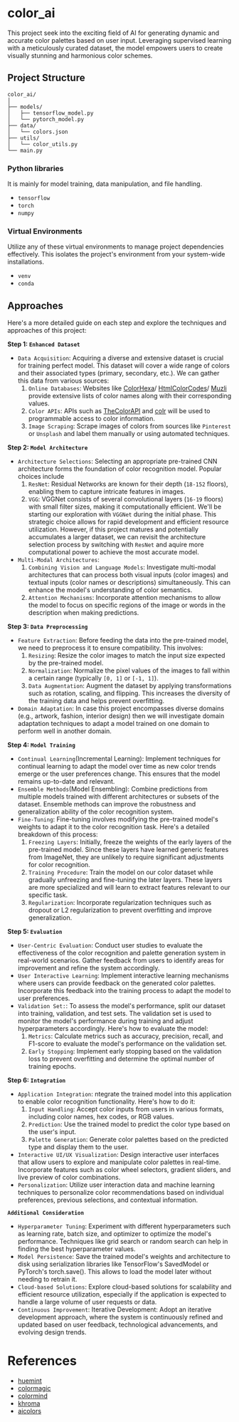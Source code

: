 # color_ai
This project seek into the exciting field of AI for generating dynamic and accurate color palettes based on user input. Leveraging supervised learning with a meticulously curated dataset, the model empowers users to create visually stunning and harmonious color schemes.

## Project Structure
```
color_ai/
│
├── models/
│   ├── tensorflow_model.py
│   └── pytorch_model.py
├── data/
│   └── colors.json
├── utils/
│   └── color_utils.py
└── main.py
```

### Python libraries
It is mainly for model training, data manipulation, and file handling.
- `tensorflow`
- `torch`
- `numpy`

### Virtual Environments
Utilize any of these virtual environments to manage project dependencies effectively. This isolates the project's environment from your system-wide installations.
- `venv`
- `conda`

## Approaches

 Here's a more detailed guide on each step and explore the techniques and approaches of this project:

**Step 1: `Enhanced Dataset`**
- `Data Acquisition`: Acquiring a diverse and extensive dataset is crucial for training perfect model. This dataset will cover a wide range of colors and their associated types (primary, secondary, etc.). We can gather this data from various sources:
    1. `Online Databases`: Websites like [ColorHexa](https://www.colorhexa.com/)/ [HtmlColorCodes](https://htmlcolorcodes.com/)/ [Muzli](https://muz.li/) provide extensive lists of color names along with their corresponding values.
    2. `Color APIs`: APIs such as [TheColorAPI](https://www.thecolorapi.com/) and [colr](https://www.colr.org/api.html) will be used to programmable access to color information.
    3. `Image Scraping`: Scrape images of colors from sources like `Pinterest` or `Unsplash` and label them manually or using automated techniques.

**Step 2: `Model Architecture`**

- `Architecture Selections`: Selecting an appropriate pre-trained CNN architecture forms the foundation of color recognition model. Popular choices include
    1. `ResNet`: Residual Networks are known for their depth (`18-152` floors), enabling them to capture intricate features in images.
    2. `VGG`: VGGNet consists of several convolutional layers (`16-19` floors) with small filter sizes, making it computationally efficient.
    We'll be starting our exploration with `VGGNet` during the initial phase. This strategic choice allows for rapid development and efficient resource utilization. However, if this project matures and potentially accumulates a larger dataset, we can revisit the architecture selection process by switching with `ResNet` and aquire more computational power to achieve the most accurate model.
- `Multi-Modal Architectures`:
    1. `Combining Vision and Language Models`: Investigate multi-modal architectures that can process both visual inputs (color images) and textual inputs (color names or descriptions) simultaneously. This can enhance the model's understanding of color semantics.
    2. `Attention Mechanisms`: Incorporate attention mechanisms to allow the model to focus on specific regions of the image or words in the description when making predictions.

**Step 3: `Data Preprocessing`**

- `Feature Extraction`: Before feeding the data into the pre-trained model, we need to preprocess it to ensure compatibility. This involves:
    1. `Resizing`: Resize the color images to match the input size expected by the pre-trained model.
    2. `Normalization`: Normalize the pixel values of the images to fall within a certain range (typically `[0, 1]` or `[-1, 1]`).
    3. `Data Augmentation`: Augment the dataset by applying transformations such as rotation, scaling, and flipping. This increases the diversity of the training data and helps prevent overfitting.
- `Domain Adaptation`: In case this project encompasses diverse domains (e.g., artwork, fashion, interior design) then we will investigate domain adaptation techniques to adapt a model trained on one domain to perform well in another domain.

**Step 4: `Model Training`**

- `Continual Learning`(Incremental Learning): Implement techniques for continual learning to adapt the model over time as new color trends emerge or the user preferences change. This ensures that the model remains up-to-date and relevant.
- `Ensemble Methods`(Model Ensembling): Combine predictions from multiple models trained with different architectures or subsets of the dataset. Ensemble methods can improve the robustness and generalization ability of the color recognition system.
- `Fine-Tuning`: Fine-tuning involves modifying the pre-trained model's weights to adapt it to the color recognition task. Here's a detailed breakdown of this process:
    1. `Freezing Layers`: Initially, freeze the weights of the early layers of the pre-trained model. Since these layers have learned generic features from ImageNet, they are unlikely to require significant adjustments for color recognition.
    2. `Training Procedure`: Train the model on our color dataset while gradually unfreezing and fine-tuning the later layers. These layers are more specialized and will learn to extract features relevant to our specific task.
    3. `Regularization`: Incorporate regularization techniques such as dropout or L2 regularization to prevent overfitting and improve generalization.

**Step 5: `Evaluation`**

- `User-Centric Evaluation`: Conduct user studies to evaluate the effectiveness of the color recognition and palette generation system in real-world scenarios. Gather feedback from users to identify areas for improvement and refine the system accordingly.
- `User Interactive Learning`: Implement interactive learning mechanisms where users can provide feedback on the generated color palettes. Incorporate this feedback into the training process to adapt the model to user preferences.
- `Validation Set:`: To assess the model's performance, split our dataset into training, validation, and test sets. The validation set is used to monitor the model's performance during training and adjust hyperparameters accordingly. Here's how to evaluate the model:
    1. `Metrics`: Calculate metrics such as accuracy, precision, recall, and F1-score to evaluate the model's performance on the validation set.
    2. `Early Stopping`: Implement early stopping based on the validation loss to prevent overfitting and determine the optimal number of training epochs.

**Step 6: `Integration`**

- `Application Integration`: ntegrate the trained model into this application to enable color recognition functionality. Here's how to do it:
    1. `Input Handling`: Accept color inputs from users in various formats, including color names, hex codes, or RGB values.
    2. `Prediction`: Use the trained model to predict the color type based on the user's input.
    3. `Palette Generation`: Generate color palettes based on the predicted type and display them to the user.
- `Interactive UI/UX Visualization`: Design interactive user interfaces that allow users to explore and manipulate color palettes in real-time. Incorporate features such as color wheel selectors, gradient sliders, and live preview of color combinations.
- `Personalization`: Utilize user interaction data and machine learning techniques to personalize color recommendations based on individual preferences, previous selections, and contextual information.

**`Additional Consideration`**

- `Hyperparameter Tuning`: Experiment with different hyperparameters such as learning rate, batch size, and optimizer to optimize the model's performance. Techniques like grid search or random search can help in finding the best hyperparameter values.
- `Model Persistence`: Save the trained model's weights and architecture to disk using serialization libraries like TensorFlow's SavedModel or PyTorch's torch.save(). This allows to load the model later without needing to retrain it.
- `Cloud-based Solutions`: Explore cloud-based solutions for scalability and efficient resource utilization, especially if the application is expected to handle a large volume of user requests or data.
- `Continuous Improvement`: Iterative Development: Adopt an iterative development approach, where the system is continuously refined and updated based on user feedback, technological advancements, and evolving design trends.

# References

- [huemint](https://huemint.com/)
- [colormagic](https://colormagic.app/)
- [colormind](http://colormind.io/)
- [khroma](https://www.khroma.co/)
- [aicolors](https://aicolors.co/)